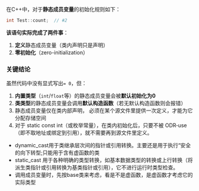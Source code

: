在C++中，对于**静态成员变量**的初始化规则如下：

```cpp
int Test::count;  // #2
```

**该语句实际完成了两件事**：
1. **定义**静态成员变量（类内声明只是声明）
2. **零初始化**（zero-initialization）

### 关键结论
虽然代码中没有显式写出`= 0`，但：
1. **内置类型**（`int`/`float`等）的静态成员变量会被**默认初始化为0**
2. **类类型**的静态成员变量会调用**默认构造函数**（若无默认构造函数则会报错）
3. 静态成员变量仅在类内部声明， 必须在某个源文件里提供一次定义，才能为它分配存储空间
4. 对于 static const int（或枚举常量），在类内初始化后，只要不被 ODR‑use（即不取地址或绑定到引用），就不需要再到源文件里定义。

* dynamic_cast用于类继承层次间的指针或引用转换。主要还是用于执行“安全的向下转型;只能用于含有虚函数的类
* static_cast 用于各种明确的类型转换，如基本数据类型的转换或上行转换（将派生类指针或引用转换为基类指针或引用），它不进行运行时类型检查。
* 调用成员变量时，先按base类来考虑，看是不是虚函数，是虚函数才考虑它的实际类型